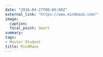 ```yaml
---
date: "2016-04-27T00:00:00Z"
external_link: "https://www.mindmaze.com/"
image:
  caption: 
  focal_point: Smart
summary:
tags:
- Master Student
title: MindMaze
---
```

